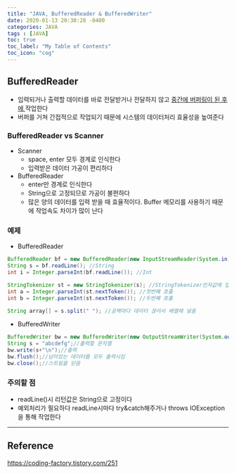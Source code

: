```yaml
---
title: "JAVA, BufferedReader & BufferedWriter"
date: 2020-01-13 20:30:28 -0400
categories: JAVA
tags : [JAVA]
toc: true
toc_label: "My Table of Contents"
toc_icon: "cog"
---
```

## BufferedReader
- 입력되거나 출력할 데이터를 바로 전달받거나 전달하지 않고 <u>중간에 버퍼링이 된 후에 </u>작업한다
- 버퍼를 거쳐 간접적으로 작업되기 때문에 시스템의 데이터처리 효율성을 높여준다


### BufferedReader vs Scanner
- Scanner
    - space, enter 모두 경계로 인식한다
    - 입력받은 데이터 가공이 편리하다
- BufferedReader
    - enter만 경계로 인식한다
    - String으로 고정되므로 가공이 불편하다
    - 많은 양의 데이터를 입력 받을 때 효율적이다. Buffer 메모리를 사용하기 때문에 작업속도 차이가 많이 난다

### 예제
- BufferedReader

```java
BufferedReader bf = new BufferedReader(new InputStreamReader(System.in)); //선언
String s = bf.readLine(); //String
int i = Integer.parseInt(bf.readLine()); //Int

StringTokenizer st = new StringTokenizer(s); //StringTokenizer인자값에 입력 문자열 넣음
int a = Integer.parseInt(st.nextToken()); //첫번째 호출
int b = Integer.parseInt(st.nextToken()); //두번째 호출

String array[] = s.split(" "); //공백마다 데이터 끊어서 배열에 넣음
```

- BufferedWriter

```java
BufferedWriter bw = new BufferedWriter(new OutputStreamWriter(System.out));//선언
String s = "abcdefg";//출력할 문자열
bw.write(s+"\n");//출력
bw.flush();//남아있는 데이터를 모두 출력시킴
bw.close();//스트림을 닫음
```

### 주의할 점
- readLine()시 리턴값은 String으로 고정이다
- 예외처리가 필요하다 readLine시마다 try&catch해주거나 throws IOException을 통해 작업한다


---
## Reference
<https://coding-factory.tistory.com/251>
